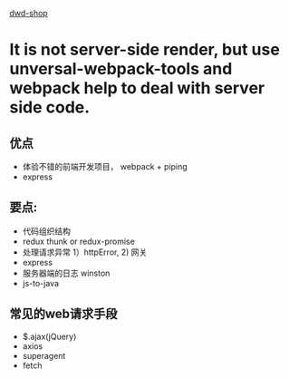 [dwd-shop](#internal)

# It is not server-side render, but use unversal-webpack-tools and webpack help to deal with server side code.

## 优点
 + 体验不错的前端开发项目， webpack + piping
 + express

 ## 要点:
 + 代码组织结构
 + redux thunk or redux-promise
 + 处理请求异常 1）httpError, 2) 网关
 + express
 + 服务器端的日志 winston
 + js-to-java

 ## 常见的web请求手段
 + $.ajax(jQuery)
 + axios
 + superagent
 + fetch
